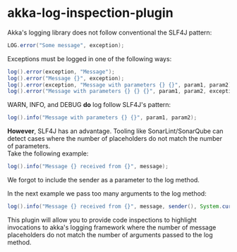 # akka-log-inspection-plugin

Akka's logging library does not follow conventional the SLF4J pattern:
```java
LOG.error("Some message", exception);
```

Exceptions must be logged in one of the following ways:
```java
log().error(exception, "Message");
log().error("Message {}", exception);
log().error(exception, "Message with parameters {} {}", param1, param2);
log().error("Message with parameters {} {} {}", param1, param2, exception);
```
WARN, INFO, and DEBUG **do** log follow SLF4J's pattern:
```java
log().info("Message with parameters {} {}", param1, param2);
```

**However**, SLF4J has an advantage. Tooling like SonarLint/SonarQube can detect cases where the number of placeholders do not match the number of parameters. \
Take the following example:
```java
log().info("Message {} received from {}", message);
```

We forgot to include the sender as a parameter to the log method.

In the next example we pass too many arguments to the log method:
```java
log().info("Message {} received from {}", message, sender(), System.currentTimeMillis());
```

This plugin will allow you to provide code inspections to highlight invocations to akka's logging framework where the number of message placeholders do not match the number of arguments passed to the log method.